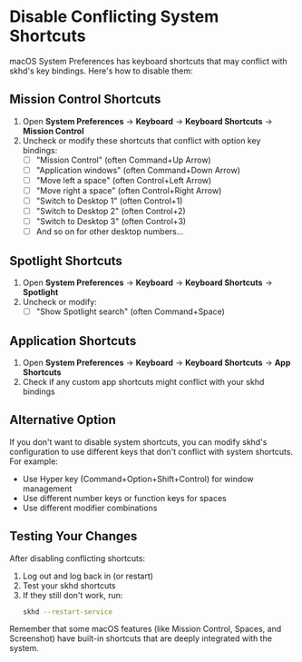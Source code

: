 # Disable Conflicting System Shortcuts

macOS System Preferences has keyboard shortcuts that may conflict with skhd's key bindings. Here's how to disable them:

## Mission Control Shortcuts

1. Open **System Preferences** → **Keyboard** → **Keyboard Shortcuts** → **Mission Control**
2. Uncheck or modify these shortcuts that conflict with option key bindings:
   - [ ] "Mission Control" (often Command+Up Arrow)
   - [ ] "Application windows" (often Command+Down Arrow)
   - [ ] "Move left a space" (often Control+Left Arrow)
   - [ ] "Move right a space" (often Control+Right Arrow)
   - [ ] "Switch to Desktop 1" (often Control+1)
   - [ ] "Switch to Desktop 2" (often Control+2)
   - [ ] "Switch to Desktop 3" (often Control+3)
   - [ ] And so on for other desktop numbers...

## Spotlight Shortcuts

1. Open **System Preferences** → **Keyboard** → **Keyboard Shortcuts** → **Spotlight**
2. Uncheck or modify:
   - [ ] "Show Spotlight search" (often Command+Space)

## Application Shortcuts

1. Open **System Preferences** → **Keyboard** → **Keyboard Shortcuts** → **App Shortcuts**
2. Check if any custom app shortcuts might conflict with your skhd bindings

## Alternative Option

If you don't want to disable system shortcuts, you can modify skhd's configuration to use different keys that don't conflict with system shortcuts. For example:

- Use Hyper key (Command+Option+Shift+Control) for window management
- Use different number keys or function keys for spaces
- Use different modifier combinations

## Testing Your Changes

After disabling conflicting shortcuts:

1. Log out and log back in (or restart)
2. Test your skhd shortcuts
3. If they still don't work, run:
   ```bash
   skhd --restart-service
   ```

Remember that some macOS features (like Mission Control, Spaces, and Screenshot) have built-in shortcuts that are deeply integrated with the system.